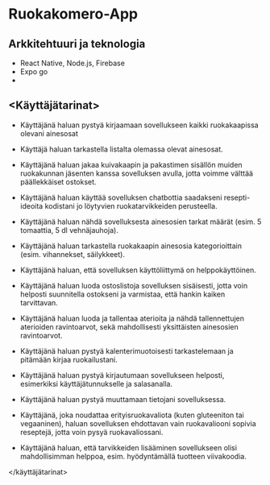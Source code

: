 # Ruokakomero-App


## Arkkitehtuuri ja teknologia

- React Native, Node.js, Firebase
- Expo go
- 



## <Käyttäjätarinat> 
- Käyttäjänä haluan pystyä kirjaamaan sovellukseen kaikki ruokakaapissa olevani ainesosat  

- Käyttäjä haluan tarkastella listalta olemassa olevat ainesosat. 

- Käyttäjänä haluan jakaa kuivakaapin ja pakastimen sisällön muiden ruokakunnan jäsenten kanssa sovelluksen avulla, jotta voimme välttää päällekkäiset ostokset. 

- Käyttäjänä haluan käyttää sovelluksen chatbottia saadakseni resepti-ideoita kodistani jo löytyvien ruokatarvikkeiden perusteella. 

- Käyttäjänä haluan nähdä sovelluksesta ainesosien tarkat määrät (esim. 5 tomaattia, 5 dl vehnäjauhoja). 

- Käyttäjänä haluan tarkastella ruokakaapin ainesosia kategorioittain (esim. vihannekset, säilykkeet). 

- Käyttäjänä haluan, että sovelluksen käyttöliittymä on helppokäyttöinen. 

- Käyttäjänä haluan luoda ostoslistoja sovelluksen sisäisesti, jotta voin helposti suunnitella ostokseni ja varmistaa, että hankin kaiken tarvittavan. 

- Käyttäjänä haluan luoda ja tallentaa aterioita ja nähdä tallennettujen aterioiden ravintoarvot, sekä mahdollisesti yksittäisten ainesosien ravintoarvot. 

- Käyttäjänä haluan pystyä kalenterimuotoisesti tarkastelemaan ja pitämään kirjaa ruokailustani. 


- Käyttäjänä haluan pystyä kirjautumaan sovellukseen helposti, esimerkiksi käyttäjätunnukselle ja salasanalla. 

- Käyttäjänä haluan pystyä muuttamaan tietojani sovelluksessa. 

- Käyttäjänä, joka noudattaa erityisruokavaliota (kuten gluteeniton tai vegaaninen), haluan sovelluksen ehdottavan vain ruokavaliooni sopivia reseptejä, jotta voin pysyä ruokavaliossani. 

- Käyttäjänä haluan, että tarvikkeiden lisääminen sovellukseen olisi mahdollisimman helppoa, esim. hyödyntämällä tuotteen viivakoodia. 

</käyttäjätarinat>